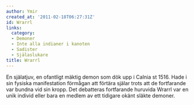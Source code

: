 ```yaml
---
author: Ymir
created_at: '2011-02-18T06:27:31Z'
id: Wrarrl
links:
  category:
  - Demoner
  - Inte alla indianer i kanoten
  - Sadister
  - Själaslukare
title: Wrarrl
---
```


En själatjuv, en ofantligt mäktig demon som dök upp i Calnia st 1516. Hade i sin fysiska
manifestation förmågan att förtära själar trots att de fortfarande var bundna vid sin kropp. Det
debatteras fortfarande huruvida Wrarrl var en unik individ eller bara en medlem av ett tidigare
okänt släkte demoner.